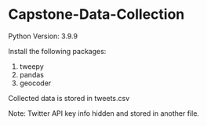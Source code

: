 # Capstone-Data-Collection
Python Version: 3.9.9

Install the following packages:
  1. tweepy
  2. pandas
  3. geocoder

Collected data is stored in tweets.csv

Note: Twitter API key info hidden and stored in another file.
